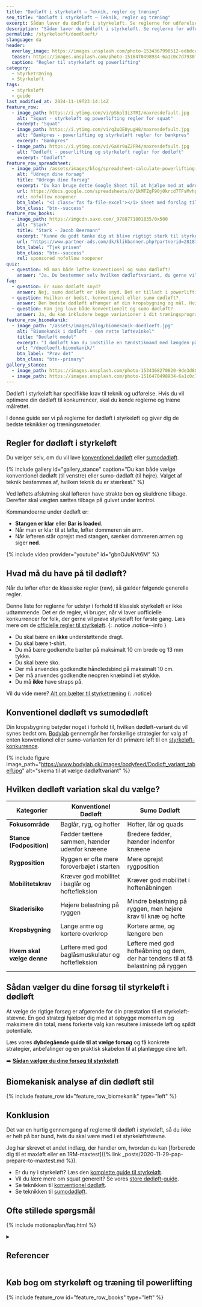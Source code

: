 ```yaml
---
title: "Dødløft i styrkeløft – Teknik, regler og træning"
seo_title: "Dødløft i styrkeløft – Teknik, regler og træning"
excerpt: Sådan laver du dødløft i styrkeløft. Se reglerne for udførelse og de bedste teknikker til at løfte tungt i konkurrence.
description: "Sådan laver du dødløft i styrkeløft. Se reglerne for udførelse og de bedste teknikker til at løfte tungt i konkurrence."
permalink: /styrkeloeft/doedloeft/
slanguage: da
header:
  overlay_image: https://images.unsplash.com/photo-1534367990512-edbdca781b00?q=60&w=1200&h=630&auto=format&fit=crop&ixlib=rb-4.0.3&ixid=M3wxMjA3fDB8MHxwaG90by1wYWdlfHx8fGVufDB8fHx8fA%3D%3D
  teaser: https://images.unsplash.com/photo-1516470498934-6a1c0c7d7930?q=60&w=400&h=300&auto=format&fit=crop&ixlib=rb-4.0.3&ixid=M3wxMjA3fDB8MHxwaG90by1wYWdlfHx8fGVufDB8fHx8fA%3D%3D
  caption: "Regler til styrkeløft og powerlifting"
category:
  - Styrketræning
  - Styrkeløft
tags:
  - styrkeløft
  - guide
last_modified_at: 2024-11-19T23:14:14Z
feature_row:
  - image_path: https://i.ytimg.com/vi/pSbpl3i3TRI/maxresdefault.jpg
    alt: "Squat - styrkeløft og powerlifting regler for squat"
    excerpt: "Squat"
  - image_path: https://i.ytimg.com/vi/q3uQE0yugH8/maxresdefault.jpg
    alt: "Bænkpres - powerlifting og styrkeløft regler for bænkpres"
    excerpt: "Bænkpres"
  - image_path: https://i.ytimg.com/vi/GaXr9aZ2FR4/maxresdefault.jpg
    alt: "Dødløft - poserlifting og styrkeløft regler for dødløft"
    excerpt: "Dødløft"
feature_row_spreadsheet:
  - image_path: /assets/images/blog/spreadsheet-calculate-powerlifting-attempts.png
    alt: "Udregn dine forsøg"
    title: "Udregn dine forsøg"
    excerpt: "Du kan bruge dette Google Sheet til at hjælpe med at udregne dine tre forsøg til dit styrkeløftstævne."
    url: https://docs.google.com/spreadsheets/d/1kMTZgF90j0krcd7TFsMvhpsI0fCo1fqSwNXHOmJKKYA/copy?usp=sharing
    rel: nofollow noopener
    btn_label: "<i class='fas fa-file-excel'></i> Sheet med forslag til forsøg"
    btn_class: "btn--success"
feature_row_books:
  - image_path: https://imgcdn.saxo.com/_9788771801835/0x500
    alt: "Stærk"
    title: "Stærk - Jacob Beermann"
    excerpt: "Kunne du godt tænke dig at blive rigtigt stærk til styrkeløft og powerlifting, så har en af Danmarks bedste styrkeløftere Jacob Beermann skrevet bogen _Stærk_. Her får du en god og grundig introduktion til, hvordan man bliver stærk. Med i købet får du et fremragende program målrettet på powerlifting."
    url: "https://www.partner-ads.com/dk/klikbanner.php?partnerid=28187&bannerid=43264&htmlurl=https://www.saxo.com/dk/staerk_jacob-beermann_haeftet_9788771801835"
    btn_label: "Tjek prisen"
    btn_class: "btn--success"
    rel: sponsored nofollow noopener
quiz:
  - question: Må man både løfte konventionel og sumo dødløft?
    answer: "Ja. Du bestemmer selv hvilken dødløftvariant, du gerne vil løfte med!"
faq:
  - question: Er sumo dødløft snyd?  
    answer: Nej, sumo dødløft er ikke snyd. Det er tilladt i powerlifting, men ikke i strongman. Det er et gyldigt valg for dem med rygproblemer, lange ben, korte arme eller dem, der ønsker at målrette quadriceps og skåne ryggen.
  - question: Hvilken er bedst, konventionel eller sumo dødløft?  
    answer: Den bedste dødløft afhænger af din kropsbygning og mål. Hvis én variation passer bedre til dig, er det sandsynligvis den bedste mulighed. Træner du til konkurrence, bør du vælge den nødvendige variation.
  - question: Kan jeg lave både konventionelt og sumo dødløft?  
    answer: Ja, du kan inkludere begge variationer i dit træningsprogram, så længe du giver dig selv tilstrækkelig restitution. Du kan skifte mellem dem uge for uge eller køre træningsblokke, hvor du kun laver én variation ad gangen.
feature_row_biomekanik:
  - image_path: "/assets/images/blog/biomekanik-doedloeft.jpg"
    alt: "Biomekanik i dødløft - den rette løftevinkel"
    title: "Dødløft model"
    excerpt: "I dødløft kan du indstille en tændstikmand med længden på din overkrop, lårben og underben. Se, hvordan et konventionelt dødløft alt andet lige vil se ud."
    url: "/doedloeft-biomekanik/"
    btn_label: "Prøv det"
    btn_class: "btn--primary"
gallery_stance:
  - image_path: https://images.unsplash.com/photo-1534368270820-9de3d8053204?q=80&w=600&auto=format&fit=crop&ixlib=rb-4.0.3&ixid=M3wxMjA3fDB8MHxwaG90by1wYWdlfHx8fGVufDB8fHx8fA%3D%3D
  - image_path: https://images.unsplash.com/photo-1516470498934-6a1c0c7d7930?q=80&w=600&auto=format&fit=crop&ixlib=rb-4.0.3&ixid=M3wxMjA3fDB8MHxwaG90by1wYWdlfHx8fGVufDB8fHx8fA%3D%3D
---
```


Dødløft i styrkeløft har specifikke krav til teknik og udførelse. Hvis du vil optimere din dødløft til konkurrencer, skal du kende reglerne og træne målrettet.

I denne guide ser vi på reglerne for dødløft i styrkeløft og giver dig de bedste teknikker og træningsmetoder.

## Regler for dødløft i styrkeløft

Du vælger selv, om du vil lave [konventionel dødløft](/oevelse/konventionel-doedloeft/) eller [sumodødløft](/oevelse/sumo-doedloeft/).

{% include gallery id="gallery_stance" caption="Du kan både vælge konventionel dødløft (til venstre) eller sumo-dødløft (til højre). Valget af teknik bestemmes af, hvilken teknik du er stærkest." %}

Ved løftets afslutning skal løfteren have strakte ben og skuldrene tilbage. Derefter skal vægten sættes tilbage på gulvet under kontrol.

Kommandoerne under dødløft er:

- **Stangen er klar** eller **Bar is loaded**.
- Når man er klar til at løfte, løfter dommeren sin arm.
- Når løfteren står oprejst med stangen, sænker dommeren armen og siger **ned**.

{% include video provider="youtube" id="gbnOJuNVt6M" %}

## Hvad må du have på til dødløft?

Når du løfter efter de klassiske regler (raw), så gælder følgende generelle regler.

Denne liste for reglerne for udstyr i forhold til klassisk styrkeløft er ikke udtømmende. Det er de regler, vi bruger, når vi laver uofficielle konkurrencer for folk, der gerne vil prøve styrkeløft for første gang. Læs mere om de [officielle regler til styrkeløft](/powerlifting-rules/).
{: .notice .notice--info }

- Du skal bære en **ikke** understøttende dragt.
- Du skal bære t-shirt.
- Du må bære godkendte bælter på maksimalt 10 cm brede og 13 mm tykke.
- Du skal bære sko.
- Der må anvendes godkendte håndledsbind på maksimalt 10 cm.
- Der må anvendes godkendte neopren knæbind i et stykke.
- Du må **ikke** have straps på.

Vil du vide mere? [Alt om bælter til styrketræning](/baelte-styrketraening/)
{: .notice}

## Konventionel dødløft vs sumodødløft

Din kropsbygning betyder noget i forhold til, hvilken dødløft-variant du vil synes bedst om. [Bodylab](https://www.bodylab.dk/shop/hvilken-doedloeft-variant-1790c1.html) gennemgår her forskellige strategier for valg af enten konventionel eller sumo-varianten for dit primære løft til en [styrkeløft-konkurrence](/powerlifting-rules/).

{% include figure image_path="https://www.bodylab.dk/images/bodyfeed/Dodloft_variant_tabel1.jpg" alt="skema til at vælge dødløftvariant" %}

## Hvilken dødløft variation skal du vælge?

| **Kategorier**                  | **Konventionel Dødløft**                                         | **Sumo Dødløft**                                              |
|----------------------------------|------------------------------------------------------------------|---------------------------------------------------------------|
| **Fokusområde**                  | Baglår, ryg, og hofter                                          | Hofter, lår og quads                                          |
| **Stance (Fodposition)**         | Fødder tættere sammen, hænder udenfor knæene                     | Bredere fødder, hænder indenfor knæene                        |
| **Rygposition**                  | Ryggen er ofte mere foroverbøjet i starten                             | Mere oprejst rygposition                 |
| **Mobilitetskrav**               | Kræver god mobilitet i baglår og hoftefleksion                       | Kræver god mobilitet i hoftenåbningen                          |
| **Skaderisiko**                  | Højere belastning på ryggen      | Mindre belastning på ryggen, men højere krav til knæ og hofte   |
| **Kropsbygning**                 | Lange arme og kortere overkrop       | Kortere arme, og længere ben |
| **Hvem skal vælge denne**        | Løftere med god baglåsmuskulatur og hoftefleksion                 | Løftere med god hofteåbning og dem, der har tendens til at få belastning på ryggen |

## Sådan vælger du dine forsøg til styrkeløft i dødløft

At vælge de rigtige forsøg er afgørende for din præstation til et styrkeløft-stævne. En god strategi hjælper dig med at opbygge momentum og maksimere din total, mens forkerte valg kan resultere i missede løft og spildt potentiale.

Læs vores **dybdegående guide til at vælge forsøg** og få konkrete strategier, anbefalinger og en praktisk skabelon til at planlægge dine løft.

➡️ **[Sådan vælger du dine forsøg til styrkeløft](/styrkeloeft-vaelg-forsoeg/)**

## Biomekanisk analyse af din dødløft stil

{% include feature_row id="feature_row_biomekanik" type="left" %}

## Konklusion

Det var en hurtig gennemgang af reglerne til dødløft i styrkeløft, så du ikke er helt på bar bund, hvis du skal være med i et styrkeløftstævne.

Jeg har skrevet et andet indlæg, der handler om, hvordan du kan [forberede dig til et maxløft eller en 1RM-maxtest]({% link _posts/2020-11-29-pap-prepare-to-maxtest.md %}).

- Er du ny i styrkeløft? Læs den [komplette guide til styrkeløft](/styrkeloeft/).
- Vil du lære mere om squat generelt? Se vores [store dødløft-guide](/doedloeft/).
- Se teknikken til [konventionel dødløft](/oevelse/konventionel-doedloeft/).
- Se teknikken til [sumodødløft](/oevelse/sumo-doedloeft/).

## Ofte stillede spørgsmål

{% include motionsplan/faq.html %}

<details markdown="1" class="references">
  <summary><h2 id="references">Referencer</h2></summary>

- [The International Powerlifting Federation. Tekniske Regler 2019](https://filer.styrke.dk/Tekniske_regler_IPF_2019.pdf)
</details>

## Køb bog om styrkeløft og træning til powerlifting

{% include feature_row id="feature_row_books" type="left" %}
